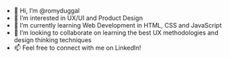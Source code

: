 - 👋 Hi, I’m @romyduggal
- 👀 I’m interested in UX/UI and Product Design
- 🌱 I’m currently learning Web Development in HTML, CSS and JavaScript
- 💞️ I’m looking to collaborate on learning the best UX methodologies and design thinking techniques
- 📫 Feel free to connect with me on LinkedIn!

<!---
romyduggal/romyduggal is a ✨ special ✨ repository because its `README.md` (this file) appears on your GitHub profile.
You can click the Preview link to take a look at your changes.
--->
